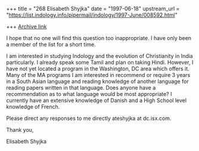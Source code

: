 +++
title = "268 Elisabeth Shyjka"
date = "1997-06-18"
upstream_url = "https://list.indology.info/pipermail/indology/1997-June/008592.html"

+++
[Archive link](https://list.indology.info/pipermail/indology/1997-June/008592.html)

I hope that no one will find this question too inappropriate. I have only
been a member of the list for a short time.

I am interested in studying Indology and the evolution of Christianity in
India particularly. I already speak some Tamil and plan on taking Hindi.
However, I have not yet located a program in the Washington, DC area which
offers it. Many of the MA programs I am interested in recommend or require
3 years in a South Asian language and reading knowledge of another language
for reading papers written in that language. Does anyone have a
recommendation as to what language would be most appropriate? I currently
have an extensive knowledge of Danish and a High School level knowledge of
French.


Please direct any responses to me directly ateshyjka at dc.isx.com.



Thank you,

Elisabeth Shyjka







